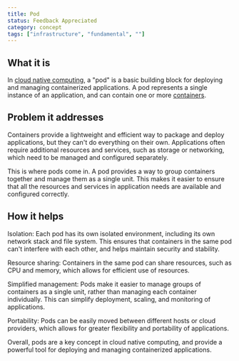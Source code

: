 ```yaml
---
title: Pod
status: Feedback Appreciated
category: concept
tags: ["infrastructure", "fundamental", ""]
---
```


## What it is

In [cloud native computing](/cloud-computing/), a "pod" is a basic building block for deploying and managing containerized applications. 
A pod represents a single instance of an application, and can contain one or more [containers](/container/).

## Problem it addresses

Containers provide a lightweight and efficient way to package and deploy applications, but they can't do everything on their own. 
Applications often require additional resources and services, such as storage or networking, which need to be managed and configured separately.

This is where pods come in. A pod provides a way to group containers together and manage them as a single unit. 
This makes it easier to ensure that all the resources and services in application needs are available and configured correctly.

## How it helps

Isolation: Each pod has its own isolated environment, including its own network stack and file system. This ensures that containers in the same pod can't interfere with each other, and helps maintain security and stability.

Resource sharing: Containers in the same pod can share resources, such as CPU and memory, which allows for efficient use of resources.

Simplified management: Pods make it easier to manage groups of containers as a single unit, rather than managing each container individually. 
This can simplify deployment, scaling, and monitoring of applications.

Portability: Pods can be easily moved between different hosts or cloud providers, which allows for greater flexibility and portability of applications.

Overall, pods are a key concept in cloud native computing, and provide a powerful tool for deploying and managing containerized applications.

